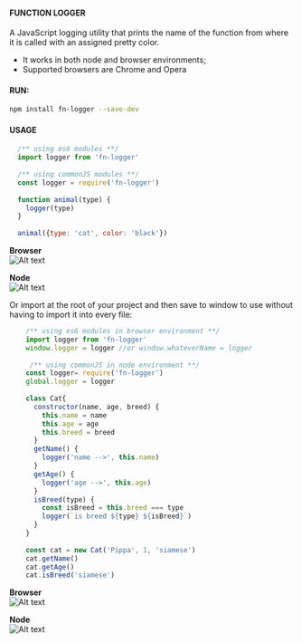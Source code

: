#### FUNCTION LOGGER
A JavaScript logging utility that prints the name of the function from where it is called with an assigned pretty color.

* It works in both node and browser environments;  
* Supported browsers are Chrome and Opera 


#### RUN:
```bash
npm install fn-logger --save-dev
````

#### USAGE 
```javascript
  /** using es6 modules **/
  import logger from 'fn-logger'
  
  /** using commonJS modules **/
  const logger = require('fn-logger')
  
  function animal(type) {
    logger(type)
  }
    
  animal({type: 'cat', color: 'black'})
```
 **Browser**  
![Alt text](https://6ltqza.ch.files.1drv.com/y4mDlvEWvSdTR3UhWBfoj3iXjQIN4WH1zPzIyBg70UzYjsP9pA86OvEGZW2uob9UmUSyXV9d3EDMkFbKZFRXlG3_f96HJ-Q9IhyipZofAPtDnw3SzA-pOIIaBxjBsniTDxsTk0El5kiDb9MpewlypKwpUG-L6vliaDZYSB8BTxjJp4WY4HWZPJ-sY45o1iHK0IZEeaEf70RhQHnmXT5YhfHGg?width=411&height=98&cropmode=none)    

**Node**  
![Alt text](https://8brpwa.ch.files.1drv.com/y4m_rFgTJ7qxGhMUkuPqbSKsvwVqWEpap5ErWcbzTnzuJI1hcStbiytOfvT5p4o76F7htEPNdYDGcWOpJSGfUCSIdoP98tEvLGLCYcof5271Ch7RkxmsDNDKqKZ98Yp5YsuRf774TXa1e91LhR45yM9MJmDe_2OkVqgkU_kcX8IfIPhMs-D2g1x-4Tm57fvuqQmk8faIORFUdG0F59Yjtko2A?width=458&height=28&cropmode=none)   
  
Or import at the root of your project and then save to window to use without having to import it into every file:

```javascript
    /** using es6 modules in browser environment **/  
    import logger from 'fn-logger'
    window.logger = logger //or window.whateverName = logger
     
     /** using commonJS in node environment **/ 
    const logger= require('fn-logger')
    global.logger = logger
    
    class Cat{
      constructor(name, age, breed) {
        this.name = name
        this.age = age
        this.breed = breed
      }
      getName() {
        logger('name -->', this.name)
      }
      getAge() {
        logger('age -->', this.age)
      }
      isBreed(type) {
        const isBreed = this.breed === type
        logger(`is breed ${type} ${isBreed}`)
      }
    }
    
    const cat = new Cat('Pippa', 1, 'siamese')
    cat.getName()
    cat.getAge()
    cat.isBreed('siamese')
```
**Browser**  
![Alt text](https://6ltqza.ch.files.1drv.com/y4mDlvEWvSdTR3UhWBfoj3iXjQIN4WH1zPzIyBg70UzYjsP9pA86OvEGZW2uob9UmUSyXV9d3EDMkFbKZFRXlG3_f96HJ-Q9IhyipZofAPtDnw3SzA-pOIIaBxjBsniTDxsTk0El5kiDb9MpewlypKwpUG-L6vliaDZYSB8BTxjJp4WY4HWZPJ-sY45o1iHK0IZEeaEf70RhQHnmXT5YhfHGg?width=411&height=98&cropmode=none)    

  **Node**  
![Alt text](https://7btqza-ch3301.files.1drv.com/y4m4r6-2ssPvbHNck9RHcADCHmPB2A3reLgTNQkXltBzWqL3gMcg6kmA5sbITLKb61xEMsnyw98U0TkvBeEyk5d8Ishub4a5c8plY97M4WKFrSvJwDAE11uhxXMlOPtR0nySQ5ltS7MBolYhSAqWzGYeldC-tY1elcJWKt3Lsd7OLsbtO6E-X3mB95oL9lGC8Qmu9-OlGASgYicNydjnLqRnA?width=434&height=150&cropmode=none)






